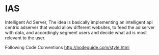# IAS
Intelligent Ad Server, 
The idea is basically implementing an intelligent api centric adserver that would allow different websites, to feed the ad server with data, and accordingly segment users and decide what ad is most relevant to the user.

Following Code Conventions http://nodeguide.com/style.html